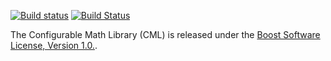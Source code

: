 [![Build status](https://ci.appveyor.com/api/projects/status/r3l3xnhxe8djjimg/branch/cml2?svg=true)](https://ci.appveyor.com/project/demianmnave/cml/branch/cml2)
[![Build Status](https://travis-ci.org/demianmnave/CML.svg?branch=cml2)](https://travis-ci.org/demianmnave/CML)

The Configurable Math Library (CML) is released under the [Boost Software
License, Version 1.0.](http://www.boost.org/LICENSE_1_0.txt).
